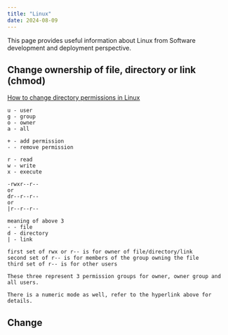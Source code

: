 ```yaml
---
title: "Linux"
date: 2024-08-09
---
```


This page provides useful information about Linux from Software development and deployment perspective.

## Change ownership of file, directory or link (chmod)
[How to change directory permissions in Linux](https://www.pluralsight.com/blog/it-ops/linux-file-permissions)

```
u - user
g - group
o - owner
a - all

+ - add permission
- - remove permission

r - read
w - write
x - execute

-rwxr--r--
or
dr--r--r--
or
|r--r--r--

meaning of above 3
- - file
d - directory
| - link

first set of rwx or r-- is for owner of file/directory/link
second set of r-- is for members of the group owning the file
third set of r-- is for other users

These three represent 3 permission groups for owner, owner group and all users.

There is a numeric mode as well, refer to the hyperlink above for details.

```

## Change 